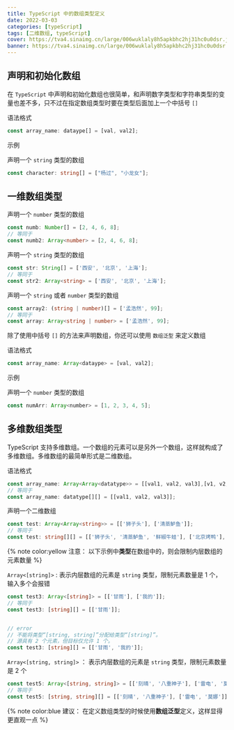```yaml
---
title: TypeScript 中的数组类型定义
date: 2022-03-03
categories: [typeScript]
tags: [二维数组, typeScript]
cover: https://tva4.sinaimg.cn/large/006wuklaly8h5apkbhc2hj31hc0u0dsr.jpg
banner: https://tva4.sinaimg.cn/large/006wuklaly8h5apkbhc2hj31hc0u0dsr.jpg
---
```


## 声明和初始化数组

在 `TypeScript` 中声明和初始化数组也很简单，和声明数字类型和字符串类型的变量也差不多，只不过在指定数组类型时要在类型后面加上一个中括号 `[]`

语法格式

```ts
const array_name: dataype[] = [val, val2];
```

示例

声明一个 `string` 类型的数组

```ts
const character: string[] = ["杨过", "小龙女"];
```

## 一维数组类型

声明一个 `number` 类型的数组

```ts
const numb: Number[] = [2, 4, 6, 8];
// 等同于
const numb2: Array<number> = [2, 4, 6, 8];
```

声明一个 `string` 类型的数组

```ts
const str: String[] = ['西安', '北京', '上海'];
// 等同于
const str2: Array<string> = ['西安', '北京', '上海'];
```

声明一个 `string` 或者 `number` 类型的数组

```ts
const array2: (string | number)[] = ['孟浩然', 99];
// 等同于
const array: Array<string | number> = ['孟浩然', 99];
```

除了使用中括号 `[]` 的方法来声明数组，你还可以使用 `数组泛型` 来定义数组

语法格式

```ts
const array_name: Array<dataype> = [val, val2];
```

示例

声明一个 `number` 类型的数组

```js
const numArr: Array<number> = [1, 2, 3, 4, 5];
```

## 多维数组类型

TypeScript 支持多维数组。一个数组的元素可以是另外一个数组，这样就构成了多维数组。多维数组的最简单形式是二维数组。

语法格式

```ts
const array_name: Array<Array<datatype>> = [[val1, val2, val3],[v1, v2, v3]];
// 等同于
const array_name: datatype[][] = [[val1, val2, val3]];
```

声明一个二维数组

```ts
const test: Array<Array<string>> = [['狮子头'], ['清蒸鲈鱼']];
// 等同于
const test: string[][] = [['狮子头', '清蒸鲈鱼', '鲜椒牛蛙'], ['北京烤鸭'], ['地锅鸡', '饿了']];
```

{% note color:yellow 注意： 以下示例中**类型**在数组中的，则会限制内层数组的元素数量 %}


`Array<[string]>` : 表示内层数组的元素是 `string` 类型，限制元素数量是 1 个，输入多个会报错

```ts
const test3: Array<[string]> = [['甘雨'], ['我的']];
// 等同于
const test3: [string][] = [['甘雨']];


// error
// 不能将类型“[string, string]”分配给类型“[string]”。
// 源具有 2 个元素，但目标仅允许 1 个。
const test3: [string][] = [['甘雨', '我的']];
```

`Array<[string, string]>` ： 表示内层数组的元素是 `string` 类型，限制元素数量是 2 个

```ts
const test5: Array<[string, string]> = [['刻晴', '八重神子'], ['雷电', '莫娜']];
// 等同于
const test5: [string, string][] = [['刻晴', '八重神子'], ['雷电', '莫娜']];
```
{% note color:blue 建议： 在定义数组类型的时候使用**数组泛型**定义，这样显得更直观一点 %}